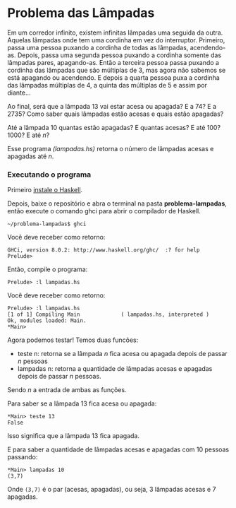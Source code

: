 # Problema das Lâmpadas

Em um corredor infinito, existem infinitas lâmpadas uma seguida da outra. Aquelas lâmpadas onde tem uma cordinha em vez do interruptor. Primeiro, passa uma pessoa puxando a cordinha de todas as lâmpadas, acendendo-as. Depois, passa uma segunda pessoa puxando a cordinha somente das lâmpadas pares, apagando-as. Então a terceira pessoa passa puxando a cordinha das lâmpadas que são múltiplas de 3, mas agora não sabemos se está apagando ou acendendo. E depois a quarta pessoa puxa a cordinha das lâmpadas múltiplas de 4, a quinta das múltiplas de 5 e assim por diante...

Ao final, será que a lâmpada 13 vai estar acesa ou apagada? E a 74? E a 2735? Como saber quais lâmpadas estão acesas e quais estão apagadas?

Até a lâmpada 10 quantas estão apagadas? E quantas acesas? E até 100? 1000? E até _n_?

Esse programa _(lampadas.hs)_ retorna o número de lâmpadas acesas e apagadas até _n_.

### Executando o programa

Primeiro [instale o Haskell](https://www.haskell.org/downloads/).

Depois, baixe o repositório e abra o terminal na pasta **problema-lampadas**, então execute o comando ghci para abrir o compilador de Haskell.
```
~/problema-lampadas$ ghci
```
Você deve receber como retorno:
```
GHCi, version 8.0.2: http://www.haskell.org/ghc/  :? for help
Prelude>
```
Então, compile o programa:
```
Prelude> :l lampadas.hs
```
Você deve receber como retorno:
```
Prelude> :l lampadas.hs
[1 of 1] Compiling Main             ( lampadas.hs, interpreted )
Ok, modules loaded: Main.
*Main>
```
Agora podemos testar! Temos duas funcões:
- teste n: retorna se a lâmpada _n_ fica acesa ou apagada depois de passar _n_ pessoas
- lampadas n: retorna a quantidade de lâmpadas acesas e apagadas depois de passar _n_ pessoas.

Sendo _n_ a entrada de ambas as funções.

Para saber se a lâmpada 13 fica acesa ou apagada:
```
*Main> teste 13
False
```
Isso significa que a lâmpada 13 fica apagada.
 
E para saber a quantidade de lâmpadas acesas e apagadas com 10 pessoas passando:
```
*Main> lampadas 10 
(3,7)
```
Onde ```(3,7)``` é o par (acesas, apagadas), ou seja, 3 lâmpadas acesas e 7 apagadas. 

